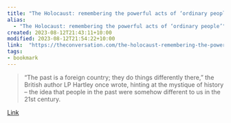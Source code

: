 ```yaml
---
title: "The Holocaust: remembering the powerful acts of ‘ordinary people’"
alias:
  - "The Holocaust: remembering the powerful acts of ‘ordinary people’"
created: 2023-08-12T21:43:11+10:00
modified: 2023-08-12T21:54:22+10:00
link:  "https://theconversation.com/the-holocaust-remembering-the-powerful-acts-of-ordinary-people-196076"
tags:
- bookmark
---
```


> “The past is a foreign country; they do things differently there,” the British author LP Hartley once wrote, hinting at the mystique of history – the idea that people in the past were somehow different to us in the 21st century.

[Link](https://theconversation.com/the-holocaust-remembering-the-powerful-acts-of-ordinary-people-196076)

